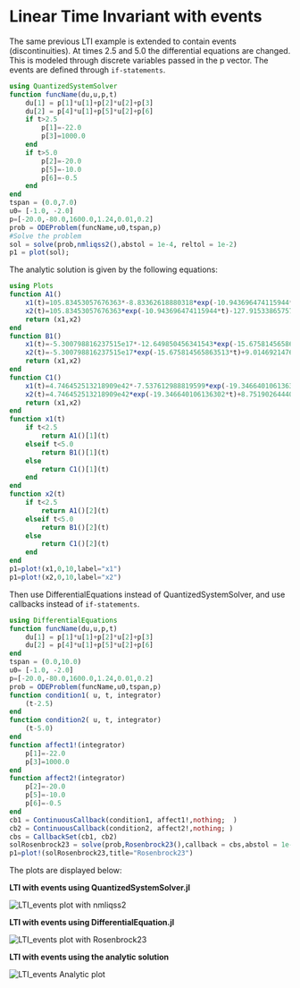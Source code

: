 # Linear Time Invariant with events


The same previous LTI example is extended to contain events (discontinuities). At times 2.5 and 5.0 the differential equations are changed. This is modeled through discrete variables passed in the p vector. The events are defined through ``if-statements``.
```julia
using QuantizedSystemSolver
function funcName(du,u,p,t)
    du[1] = p[1]*u[1]+p[2]*u[2]+p[3]
    du[2] = p[4]*u[1]+p[5]*u[2]+p[6]
    if t>2.5
        p[1]=-22.0
        p[3]=1000.0
    end
    if t>5.0
        p[2]=-20.0
        p[5]=-10.0
        p[6]=-0.5
    end
end
tspan = (0.0,7.0)
u0= [-1.0, -2.0]
p=[-20.0,-80.0,1600.0,1.24,0.01,0.2]
prob = ODEProblem(funcName,u0,tspan,p)
#Solve the problem
sol = solve(prob,nmliqss2(),abstol = 1e-4, reltol = 1e-2)
p1 = plot(sol);
```

The analytic solution is given by the following equations:
```julia
using Plots
function A1() 
    x1(t)=105.83453057676363*-8.83362618880318*exp(-10.943696474115944*t)-127.91533865757171*-7.303470585390368*exp(-9.046303525884058*t)-0.32323232323231316
    x2(t)=105.83453057676363*exp(-10.943696474115944*t)-127.91533865757171*exp(-9.046303525884058*t)+20.08080808080808
    return (x1,x2) 
end   
function B1() 
    x1(t)=-5.300798816237515e17*-12.649850456341543*exp(-15.675814565863513*t)+9.014692147675046e7*-5.10014954365846*exp(-6.314185434136489*t)-0.26267932915740405
    x2(t)=-5.300798816237515e17*exp(-15.675814565863513*t)+9.014692147675046e7*exp(-6.314185434136489*t)+12.572236815518284
    return (x1,x2) 
end 
function C1() 
    x1(t)=4.746452513218909e42*-7.537612988819599*exp(-19.346640106136302*t)+8.75190264440514e27*-2.139806366019111*exp(-12.653359893863698*t)+40.890522875817
    x2(t)=4.746452513218909e42*exp(-19.346640106136302*t)+8.75190264440514e27*exp(-12.653359893863698*t)+5.020424836601308
    return (x1,x2) 
end 
function x1(t)
    if t<2.5
        return A1()[1](t)
    elseif t<5.0
        return B1()[1](t)
    else
        return C1()[1](t)
    end
end
function x2(t)
    if t<2.5
        return A1()[2](t)
    elseif t<5.0
        return B1()[2](t)
    else
        return C1()[2](t)
    end
end
p1=plot!(x1,0,10,label="x1")
p1=plot!(x2,0,10,label="x2")
```


Then use DifferentialEquations instead of QuantizedSystemSolver, and use callbacks instead of ``if-statements``.
```julia
using DifferentialEquations
function funcName(du,u,p,t)
    du[1] = p[1]*u[1]+p[2]*u[2]+p[3]
    du[2] = p[4]*u[1]+p[5]*u[2]+p[6]
end
tspan = (0.0,10.0)
u0= [-1.0, -2.0]
p=[-20.0,-80.0,1600.0,1.24,0.01,0.2]
prob = ODEProblem(funcName,u0,tspan,p)
function condition1( u, t, integrator) 
    (t-2.5)
end
function condition2( u, t, integrator) 
    (t-5.0)
end
function affect1!(integrator)
    p[1]=-22.0
    p[3]=1000.0
end
function affect2!(integrator)
    p[2]=-20.0
    p[5]=-10.0
    p[6]=-0.5
end
cb1 = ContinuousCallback(condition1, affect1!,nothing;  )
cb2 = ContinuousCallback(condition2, affect2!,nothing; )
cbs = CallbackSet(cb1, cb2)
solRosenbrock23 = solve(prob,Rosenbrock23(),callback = cbs,abstol = 1e-4, reltol = 1e-2) 
p1=plot!(solRosenbrock23,title="Rosenbrock23")
```

The plots are displayed below:


 **LTI with events using QuantizedSystemSolver.jl**

![LTI_events plot with nmliqss2](../assets/img/plot_sol_nmliqss2_LTI.png)

 **LTI with events using DifferentialEquation.jl**

![LTI_events plot with Rosenbrock23](../assets/img/plot_solsolRosenbrock23lti.png)

**LTI with events using the analytic solution**

![LTI_events Analytic plot](../assets/img/plot_analysolltibc.png)




